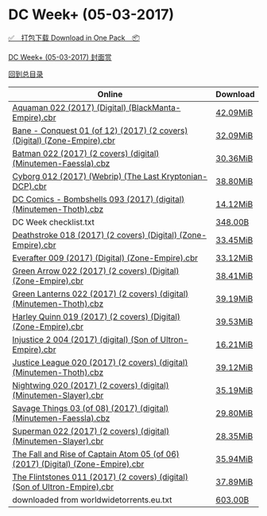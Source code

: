 # DC Week+ (05-03-2017)

[✅&emsp;打包下载 Download in One Pack&emsp;📦](https://pan.baidu.com/s/1skEod0x)

[DC Week+ (05-03-2017) 封面赏](/https://github.com/alicewish/markdown/blob/master/cover/DC-Week-05-03-2017-Covers.md)



[回到总目录](https://github.com/alicewish/markdown/blob/master/Catalogs.md)



Online | Download
--- | ---
[Aquaman 022 (2017) (Digital) (BlackManta-Empire).cbr](https://github.com/alicewish/markdown/blob/master/comic/Aquaman-022-2017-Digital-BlackManta-Empire-cbr.md) | [42.09MiB](https://pan.baidu.com/s/1skEod0x#list/path=%2FDC%20Week%202017%20Q2%2FDC%20Week%2B%20%2805-03-2017%29%2F%E3%82%BD%E3%82%AF%E3%82%B9%E3%82%B9%E3%82%A4%E3%82%BD%E3%82%B9%E3%82%AD%E3%82%BD%E3%82%A6%E3%82%AB%E3%82%BF%E3%82%AF%E3%82%B9%E3%82%AD%E3%82%B7%E3%82%A8%E3%82%B9%E3%82%A2%E3%82%A2%E3%82%A6%E3%82%A6%E3%82%AD%E3%82%AD%E3%82%B1%E3%82%B7%E3%82%BB%E3%82%A4%E3%82%AB%E3%82%BD%E3%82%A2%E3%82%B9&parentPath=%2FDC%20Week%202017%20Q2)
[Bane - Conquest 01 (of 12) (2017) (2 covers) (Digital) (Zone-Empire).cbr](https://github.com/alicewish/markdown/blob/master/comic/Bane-Conquest-01-of-12-2017-2-covers-Digital-Zone-Empire-cbr.md) | [32.09MiB](https://pan.baidu.com/s/1skEod0x#list/path=%2FDC%20Week%202017%20Q2%2FDC%20Week%2B%20%2805-03-2017%29%2F%E3%82%B5%E3%82%B5%E3%82%AB%E3%82%B3%E3%82%AF%E3%82%A6%E3%82%B9%E3%82%AA%E3%82%AD%E3%82%A4%E3%82%AF%E3%82%A6%E3%82%B9%E3%82%B5%E3%82%A8%E3%82%A2%E3%82%B3%E3%82%AD%E3%82%B9%E3%82%AD%E3%82%BF%E3%82%B3%E3%82%AD%E3%82%B1%E3%82%B9%E3%82%AD%E3%82%AB%E3%82%B5%E3%82%A8%E3%82%B5%E3%82%B5%E3%82%A6&parentPath=%2FDC%20Week%202017%20Q2)
[Batman 022 (2017) (2 covers) (digital) (Minutemen-Faessla).cbz](https://github.com/alicewish/markdown/blob/master/comic/Batman-022-2017-2-covers-digital-Minutemen-Faessla-cbz.md) | [30.36MiB](https://pan.baidu.com/s/1skEod0x#list/path=%2FDC%20Week%202017%20Q2%2FDC%20Week%2B%20%2805-03-2017%29%2F%E3%82%B5%E3%82%A2%E3%82%B5%E3%82%A4%E3%82%BB%E3%82%A6%E3%82%B7%E3%82%AD%E3%82%AF%E3%82%AA%E3%82%BF%E3%82%B3%E3%82%AA%E3%82%BD%E3%82%B3%E3%82%B7%E3%82%A2%E3%82%BF%E3%82%A4%E3%82%A6%E3%82%A2%E3%82%AB%E3%82%A2%E3%82%AD%E3%82%A8%E3%82%B1%E3%82%B9%E3%82%BD%E3%82%AD%E3%82%A4%E3%82%BB%E3%82%AD&parentPath=%2FDC%20Week%202017%20Q2)
[Cyborg 012 (2017) (Webrip) (The Last Kryptonian-DCP).cbr](https://github.com/alicewish/markdown/blob/master/comic/Cyborg-012-2017-Webrip-Last-Kryptonian-DCP-cbr.md) | [38.80MiB](https://pan.baidu.com/s/1skEod0x#list/path=%2FDC%20Week%202017%20Q2%2FDC%20Week%2B%20%2805-03-2017%29%2F%E3%82%AB%E3%82%BB%E3%82%AA%E3%82%AB%E3%82%B5%E3%82%BD%E3%82%BF%E3%82%A4%E3%82%AF%E3%82%AD%E3%82%B1%E3%82%BB%E3%82%A2%E3%82%BD%E3%82%A2%E3%82%BB%E3%82%AD%E3%82%AA%E3%82%AD%E3%82%BF%E3%82%AD%E3%82%B7%E3%82%AB%E3%82%B7%E3%82%A4%E3%82%BF%E3%82%BD%E3%82%B3%E3%82%BD%E3%82%BF%E3%82%BD%E3%82%BD&parentPath=%2FDC%20Week%202017%20Q2)
[DC Comics - Bombshells 093 (2017) (digital) (Minutemen-Thoth).cbz](https://github.com/alicewish/markdown/blob/master/comic/DC-Comics-Bombshells-093-2017-digital-Minutemen-Thoth-cbz.md) | [14.12MiB](https://pan.baidu.com/s/1skEod0x#list/path=%2FDC%20Week%202017%20Q2%2FDC%20Week%2B%20%2805-03-2017%29%2F%E3%82%B7%E3%82%B7%E3%82%AA%E3%82%AF%E3%82%B3%E3%82%A4%E3%82%BF%E3%82%B1%E3%82%AF%E3%82%BB%E3%82%AA%E3%82%BB%E3%82%B1%E3%82%BD%E3%82%B1%E3%82%AB%E3%82%B5%E3%82%BB%E3%82%A8%E3%82%B5%E3%82%BD%E3%82%A8%E3%82%BB%E3%82%AA%E3%82%A8%E3%82%B7%E3%82%A6%E3%82%AF%E3%82%A6%E3%82%B1%E3%82%BB%E3%82%BB&parentPath=%2FDC%20Week%202017%20Q2)
DC Week checklist.txt | [348.00B](https://pan.baidu.com/s/1skEod0x#list/path=%2FDC%20Week%202017%20Q2%2FDC%20Week%2B%20%2805-03-2017%29%2F%E3%82%AD%E3%82%AA%E3%82%B3%E3%82%BF%E3%82%B5%E3%82%A4%E3%82%AB%E3%82%A4%E3%82%B7%E3%82%B9%E3%82%A8%E3%82%A8%E3%82%B3%E3%82%A6%E3%82%AA%E3%82%BB%E3%82%AB%E3%82%AB%E3%82%B1%E3%82%AD%E3%82%B3%E3%82%A2%E3%82%B7%E3%82%B3%E3%82%B5%E3%82%AB%E3%82%A8%E3%82%B1%E3%82%B9%E3%82%B1%E3%82%B3%E3%82%AD&parentPath=%2FDC%20Week%202017%20Q2)
[Deathstroke 018 (2017) (2 covers) (Digital) (Zone-Empire).cbr](https://github.com/alicewish/markdown/blob/master/comic/Deathstroke-018-2017-2-covers-Digital-Zone-Empire-cbr.md) | [33.45MiB](https://pan.baidu.com/s/1skEod0x#list/path=%2FDC%20Week%202017%20Q2%2FDC%20Week%2B%20%2805-03-2017%29%2F%E3%82%BF%E3%82%AF%E3%82%AB%E3%82%BF%E3%82%AD%E3%82%BB%E3%82%AB%E3%82%BF%E3%82%B9%E3%82%BB%E3%82%B3%E3%82%AB%E3%82%B5%E3%82%BB%E3%82%AD%E3%82%AF%E3%82%A4%E3%82%BB%E3%82%B7%E3%82%BD%E3%82%A4%E3%82%B3%E3%82%B1%E3%82%BB%E3%82%AB%E3%82%BB%E3%82%B5%E3%82%BB%E3%82%BB%E3%82%AD%E3%82%B9%E3%82%B7&parentPath=%2FDC%20Week%202017%20Q2)
[Everafter 009 (2017) (Digital) (Zone-Empire).cbr](https://github.com/alicewish/markdown/blob/master/comic/Everafter-009-2017-Digital-Zone-Empire-cbr.md) | [33.12MiB](https://pan.baidu.com/s/1skEod0x#list/path=%2FDC%20Week%202017%20Q2%2FDC%20Week%2B%20%2805-03-2017%29%2F%E3%82%B1%E3%82%B9%E3%82%B9%E3%82%A6%E3%82%AB%E3%82%AA%E3%82%AF%E3%82%BF%E3%82%B5%E3%82%AA%E3%82%AD%E3%82%AA%E3%82%B7%E3%82%B1%E3%82%B9%E3%82%B5%E3%82%B7%E3%82%BF%E3%82%AA%E3%82%BF%E3%82%A2%E3%82%AA%E3%82%A8%E3%82%AA%E3%82%BF%E3%82%A8%E3%82%B9%E3%82%A2%E3%82%BD%E3%82%BF%E3%82%AA%E3%82%AF&parentPath=%2FDC%20Week%202017%20Q2)
[Green Arrow 022 (2017) (2 covers) (Digital) (Zone-Empire).cbr](https://github.com/alicewish/markdown/blob/master/comic/Green-Arrow-022-2017-2-covers-Digital-Zone-Empire-cbr.md) | [38.41MiB](https://pan.baidu.com/s/1skEod0x#list/path=%2FDC%20Week%202017%20Q2%2FDC%20Week%2B%20%2805-03-2017%29%2F%E3%82%AD%E3%82%A8%E3%82%BD%E3%82%BB%E3%82%AD%E3%82%BB%E3%82%B3%E3%82%AD%E3%82%BD%E3%82%AF%E3%82%B5%E3%82%BD%E3%82%B7%E3%82%B7%E3%82%B1%E3%82%AF%E3%82%A4%E3%82%B7%E3%82%BF%E3%82%A2%E3%82%B5%E3%82%AA%E3%82%BD%E3%82%B3%E3%82%A4%E3%82%A2%E3%82%B9%E3%82%BB%E3%82%A6%E3%82%B1%E3%82%B9%E3%82%A2&parentPath=%2FDC%20Week%202017%20Q2)
[Green Lanterns 022 (2017) (2 covers) (digital) (Minutemen-Thoth).cbz](https://github.com/alicewish/markdown/blob/master/comic/Green-Lanterns-022-2017-2-covers-digital-Minutemen-Thoth-cbz.md) | [39.19MiB](https://pan.baidu.com/s/1skEod0x#list/path=%2FDC%20Week%202017%20Q2%2FDC%20Week%2B%20%2805-03-2017%29%2F%E3%82%AA%E3%82%AB%E3%82%B3%E3%82%A4%E3%82%B9%E3%82%AD%E3%82%BD%E3%82%B5%E3%82%AB%E3%82%BF%E3%82%B1%E3%82%A4%E3%82%B9%E3%82%B9%E3%82%B1%E3%82%A8%E3%82%AB%E3%82%AD%E3%82%B7%E3%82%B9%E3%82%B3%E3%82%BF%E3%82%BB%E3%82%A2%E3%82%AA%E3%82%AD%E3%82%B7%E3%82%BF%E3%82%AF%E3%82%BB%E3%82%B1%E3%82%A6&parentPath=%2FDC%20Week%202017%20Q2)
[Harley Quinn 019 (2017) (2 covers) (Digital) (Zone-Empire).cbr](https://github.com/alicewish/markdown/blob/master/comic/Harley-Quinn-019-2017-2-covers-Digital-Zone-Empire-cbr.md) | [39.53MiB](https://pan.baidu.com/s/1skEod0x#list/path=%2FDC%20Week%202017%20Q2%2FDC%20Week%2B%20%2805-03-2017%29%2F%E3%82%BF%E3%82%B7%E3%82%A8%E3%82%AA%E3%82%B9%E3%82%BB%E3%82%B9%E3%82%B9%E3%82%A6%E3%82%AF%E3%82%A2%E3%82%AB%E3%82%BD%E3%82%B5%E3%82%AA%E3%82%AD%E3%82%BF%E3%82%AF%E3%82%B3%E3%82%B7%E3%82%AF%E3%82%B7%E3%82%AB%E3%82%B1%E3%82%B1%E3%82%A2%E3%82%AA%E3%82%AD%E3%82%A6%E3%82%B3%E3%82%BF%E3%82%B3&parentPath=%2FDC%20Week%202017%20Q2)
[Injustice 2 004 (2017) (digital) (Son of Ultron-Empire).cbr](https://github.com/alicewish/markdown/blob/master/comic/Injustice-2-004-2017-digital-Son-of-Ultron-Empire-cbr.md) | [16.21MiB](https://pan.baidu.com/s/1skEod0x#list/path=%2FDC%20Week%202017%20Q2%2FDC%20Week%2B%20%2805-03-2017%29%2F%E3%82%B5%E3%82%AD%E3%82%BB%E3%82%B9%E3%82%BB%E3%82%AD%E3%82%BF%E3%82%AB%E3%82%A4%E3%82%BD%E3%82%B3%E3%82%BB%E3%82%A2%E3%82%AB%E3%82%B1%E3%82%AA%E3%82%B3%E3%82%A4%E3%82%BF%E3%82%B3%E3%82%B5%E3%82%B1%E3%82%B7%E3%82%A6%E3%82%B5%E3%82%BF%E3%82%AF%E3%82%AD%E3%82%B7%E3%82%B9%E3%82%AB%E3%82%B3&parentPath=%2FDC%20Week%202017%20Q2)
[Justice League 020 (2017) (2 covers) (digital) (Minutemen-Thoth).cbz](https://github.com/alicewish/markdown/blob/master/comic/Justice-League-020-2017-2-covers-digital-Minutemen-Thoth-cbz.md) | [39.12MiB](https://pan.baidu.com/s/1skEod0x#list/path=%2FDC%20Week%202017%20Q2%2FDC%20Week%2B%20%2805-03-2017%29%2F%E3%82%A2%E3%82%B7%E3%82%B7%E3%82%BB%E3%82%A4%E3%82%BD%E3%82%B3%E3%82%B1%E3%82%BF%E3%82%AA%E3%82%A8%E3%82%B3%E3%82%BF%E3%82%BD%E3%82%B1%E3%82%A4%E3%82%AB%E3%82%A2%E3%82%BD%E3%82%B3%E3%82%AB%E3%82%A8%E3%82%A8%E3%82%BD%E3%82%A8%E3%82%AA%E3%82%B1%E3%82%A6%E3%82%AA%E3%82%BB%E3%82%B7%E3%82%B7&parentPath=%2FDC%20Week%202017%20Q2)
[Nightwing 020 (2017) (2 covers) (digital) (Minutemen-Slayer).cbr](https://github.com/alicewish/markdown/blob/master/comic/Nightwing-020-2017-2-covers-digital-Minutemen-Slayer-cbr.md) | [35.19MiB](https://pan.baidu.com/s/1skEod0x#list/path=%2FDC%20Week%202017%20Q2%2FDC%20Week%2B%20%2805-03-2017%29%2F%E3%82%AF%E3%82%A6%E3%82%B9%E3%82%A4%E3%82%B5%E3%82%B3%E3%82%A2%E3%82%BB%E3%82%AA%E3%82%B9%E3%82%BD%E3%82%A4%E3%82%AF%E3%82%A4%E3%82%A6%E3%82%AD%E3%82%B7%E3%82%B5%E3%82%AF%E3%82%BF%E3%82%B5%E3%82%B3%E3%82%B3%E3%82%B7%E3%82%AD%E3%82%B7%E3%82%AF%E3%82%B7%E3%82%BD%E3%82%AB%E3%82%A2%E3%82%A2&parentPath=%2FDC%20Week%202017%20Q2)
[Savage Things 03 (of 08) (2017) (digital) (Minutemen-Faessla).cbz](https://github.com/alicewish/markdown/blob/master/comic/Savage-Things-03-of-08-2017-digital-Minutemen-Faessla-cbz.md) | [29.80MiB](https://pan.baidu.com/s/1skEod0x#list/path=%2FDC%20Week%202017%20Q2%2FDC%20Week%2B%20%2805-03-2017%29%2F%E3%82%B5%E3%82%AD%E3%82%BD%E3%82%B1%E3%82%BB%E3%82%A4%E3%82%A8%E3%82%B3%E3%82%AF%E3%82%B9%E3%82%BF%E3%82%AB%E3%82%AF%E3%82%B9%E3%82%B7%E3%82%BF%E3%82%B5%E3%82%AB%E3%82%A6%E3%82%AD%E3%82%A6%E3%82%A2%E3%82%A6%E3%82%AB%E3%82%B9%E3%82%B5%E3%82%B1%E3%82%A2%E3%82%B1%E3%82%B7%E3%82%B1%E3%82%BB&parentPath=%2FDC%20Week%202017%20Q2)
[Superman 022 (2017) (2 covers) (digital) (Minutemen-Slayer).cbr](https://github.com/alicewish/markdown/blob/master/comic/Superman-022-2017-2-covers-digital-Minutemen-Slayer-cbr.md) | [28.35MiB](https://pan.baidu.com/s/1skEod0x#list/path=%2FDC%20Week%202017%20Q2%2FDC%20Week%2B%20%2805-03-2017%29%2F%E3%82%BF%E3%82%AD%E3%82%BF%E3%82%B9%E3%82%B9%E3%82%A4%E3%82%A8%E3%82%A8%E3%82%B9%E3%82%AB%E3%82%A4%E3%82%AF%E3%82%BF%E3%82%B1%E3%82%A4%E3%82%B1%E3%82%B3%E3%82%A8%E3%82%AD%E3%82%A2%E3%82%BB%E3%82%A6%E3%82%B5%E3%82%B5%E3%82%BB%E3%82%B1%E3%82%BD%E3%82%A6%E3%82%AF%E3%82%B9%E3%82%A8%E3%82%AF&parentPath=%2FDC%20Week%202017%20Q2)
[The Fall and Rise of Captain Atom 05 (of 06) (2017) (Digital) (Zone-Empire).cbr](https://github.com/alicewish/markdown/blob/master/comic/Fall-Rise-of-Captain-Atom-05-of-06-2017-Digital-Zone-Empire-cbr.md) | [35.94MiB](https://pan.baidu.com/s/1skEod0x#list/path=%2FDC%20Week%202017%20Q2%2FDC%20Week%2B%20%2805-03-2017%29%2F%E3%82%B9%E3%82%A2%E3%82%B1%E3%82%AD%E3%82%B1%E3%82%B1%E3%82%AF%E3%82%BD%E3%82%B7%E3%82%B5%E3%82%B9%E3%82%A2%E3%82%B5%E3%82%BD%E3%82%BB%E3%82%AB%E3%82%A6%E3%82%A2%E3%82%A6%E3%82%B5%E3%82%B3%E3%82%AA%E3%82%BF%E3%82%B5%E3%82%AB%E3%82%AB%E3%82%A4%E3%82%AD%E3%82%AA%E3%82%A6%E3%82%AD%E3%82%A8&parentPath=%2FDC%20Week%202017%20Q2)
[The Flintstones 011 (2017) (2 covers) (digital) (Son of Ultron-Empire).cbr](https://github.com/alicewish/markdown/blob/master/comic/Flintstones-011-2017-2-covers-digital-Son-of-Ultron-Empire-cbr.md) | [37.89MiB](https://pan.baidu.com/s/1skEod0x#list/path=%2FDC%20Week%202017%20Q2%2FDC%20Week%2B%20%2805-03-2017%29%2F%E3%82%A4%E3%82%A8%E3%82%AD%E3%82%A8%E3%82%B9%E3%82%B9%E3%82%BD%E3%82%B9%E3%82%BF%E3%82%BD%E3%82%BB%E3%82%AD%E3%82%B3%E3%82%B9%E3%82%AF%E3%82%BF%E3%82%B5%E3%82%B5%E3%82%B1%E3%82%A8%E3%82%BB%E3%82%B3%E3%82%B1%E3%82%BF%E3%82%AB%E3%82%AB%E3%82%A6%E3%82%B7%E3%82%B1%E3%82%A8%E3%82%AF%E3%82%B3&parentPath=%2FDC%20Week%202017%20Q2)
downloaded from worldwidetorrents.eu.txt | [603.00B](https://pan.baidu.com/s/1skEod0x#list/path=%2FDC%20Week%202017%20Q2%2FDC%20Week%2B%20%2805-03-2017%29%2F%E3%82%B1%E3%82%AF%E3%82%AB%E3%82%AA%E3%82%BB%E3%82%BD%E3%82%A6%E3%82%B7%E3%82%AD%E3%82%A6%E3%82%B7%E3%82%A4%E3%82%BD%E3%82%B5%E3%82%B7%E3%82%B3%E3%82%BD%E3%82%A8%E3%82%BF%E3%82%AB%E3%82%B9%E3%82%BD%E3%82%B1%E3%82%B7%E3%82%A4%E3%82%A6%E3%82%B5%E3%82%AF%E3%82%AA%E3%82%AD%E3%82%AA%E3%82%B7&parentPath=%2FDC%20Week%202017%20Q2)